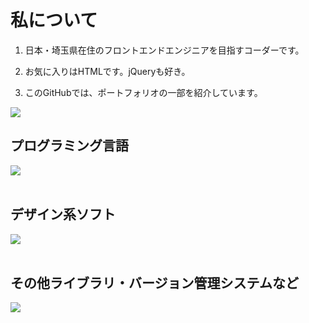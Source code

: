 # 私について

1. 日本・埼玉県在住のフロントエンドエンジニアを目指すコーダーです。

2. お気に入りはHTMLです。jQueryも好き。

3. このGitHubでは、ポートフォリオの一部を紹介しています。

![](https://github-readme-stats.vercel.app/api/top-langs?username=928sekine&show_icons=true&locale=en&layout=compact)

## プログラミング言語

<img src="https://skillicons.dev/icons?i=html,css,js,jquery,php," /> <br /><br />

## デザイン系ソフト

<img src="https://skillicons.dev/icons?i=ai,ps,xd,figma," /> <br /><br />

## その他ライブラリ・バージョン管理システムなど

<img src="https://skillicons.dev/icons?i=vscode,wordpress,git,discord," /> <br /><br />

